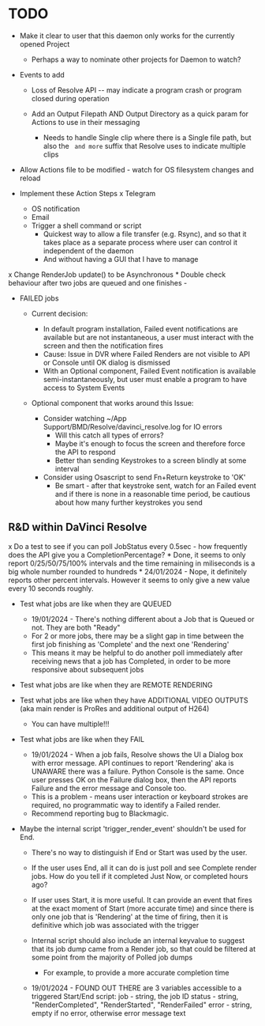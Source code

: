 # TODO

* Make it clear to user that this daemon only works for the currently opened Project
	* Perhaps a way to nominate other projects for Daemon to watch?

* Events to add
	* Loss of Resolve API -- may indicate a program crash or program closed during operation

    * Add an Output Filepath AND Output Directory as a quick param for Actions to use in their messaging
    	* Needs to handle Single clip where there is a Single file path, but also the ` and more` suffix that Resolve uses to indicate multiple clips

* Allow Actions file to be modified - watch for OS filesystem changes and reload

* Implement these Action Steps
    x Telegram
	* OS notification
    * Email
    * Trigger a shell command or script
    	* Quickest way to allow a file transfer (e.g. Rsync), and so that it takes place as a separate process where user can control it independent of the daemon
		* And without having a GUI that I have to manage

x Change RenderJob update() to be Asynchronous
	* Double check behaviour after two jobs are queued and one finishes - 

* FAILED jobs
    * Current decision:
    	* In default program installation, Failed event notifications are available but are not instantaneous, a user must interact with the screen and then the notification fires
        * Cause: Issue in DVR where Failed Renders are not visible to API or Console until OK dialog is dismissed
        * With an Optional component, Failed Event notification is available semi-instantaneously, but user must enable a program to have access to System Events

    * Optional component that works around this Issue:
    	* Consider watching ~/App Support/BMD/Resolve/davinci_resolve.log for IO errors
    		* Will this catch all types of errors?
    		* Maybe it's enough to focus the screen and therefore force the API to respond
            * Better than sending Keystrokes to a screen blindly at some interval
    	* Consider using Osascript to send Fn+Return keystroke to 'OK'
        	* Be smart - after that keystroke sent, watch for an Failed event and if there is none in a reasonable time period, be cautious about how many further keystrokes you send 


## R&D within DaVinci Resolve
x Do a test to see if you can poll JobStatus every 0.5sec - how frequently does the API give you a CompletionPercentage?
	* Done, it seems to only report 0/25/50/75/100% intervals and the time remaining in miliseconds is a big whole number rounded to hundreds
	* 24/01/2024 - Nope, it definitely reports other percent intervals. However it seems to only give a new value every 10 seconds roughly.

* Test what jobs are like when they are QUEUED
	* 19/01/2024 - There's nothing different about a Job that is Queued or not. They are both "Ready"
	* For 2 or more jobs, there may be a slight gap in time between the first job finishing as 'Complete' and the next one 'Rendering'
	* This means it may be helpful to do another poll immediately after receiving news that a job has Completed, in order to be more responsive about subsequent jobs

* Test what jobs are like when they are REMOTE RENDERING

* Test what jobs are like when they have ADDITIONAL VIDEO OUTPUTS (aka main render is ProRes and additional output of H264)
    * You can have multiple!!!

* Test what jobs are like when they FAIL

	* 19/01/2024 - When a job fails, Resolve shows the UI a Dialog box with error message. API continues to report 'Rendering' aka is UNAWARE there was a failure. Python Console is the same. Once user presses OK on the Failure dialog box, then the API reports Failure and the error message and Console too.
	* This is a problem - means user interaction or keyboard strokes are required, no programmatic way to identify a Failed render.
	* Recommend reporting bug to Blackmagic.

* Maybe the internal script 'trigger_render_event' shouldn't be used for End.
	* There's no way to distinguish if End or Start was used by the user.
	* If the user uses End, all it can do is just poll and see Complete render jobs. How do you tell if it completed Just Now, or completed hours ago?
	* If user uses Start, it is more useful. It can provide an event that fires at the exact moment of Start (more accurate time) and since there is only one job that is 'Rendering' at the time of firing, then it is definitive which job was associated with the trigger


	* Internal script should also include an internal keyvalue to suggest that its job dump came from a Render job, so that could be filtered at some point from the majority of Polled job dumps 
		* For example, to provide a more accurate completion time

	* 19/01/2024 - FOUND OUT THERE are 3 variables accessible to a triggered Start/End script:
		job - string, the job ID
		status - string, "RenderCompleted", "RenderStarted", "RenderFailed"
		error - string, empty if no error, otherwise error message text
